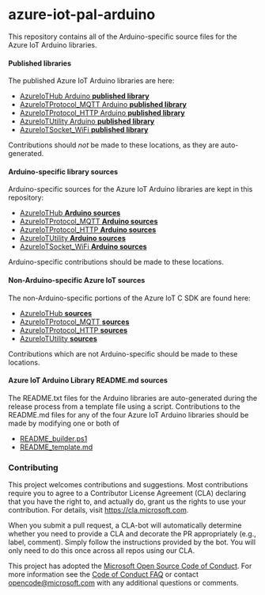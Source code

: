 # azure-iot-pal-arduino

This repository contains all of the Arduino-specific source files for the Azure IoT Arduino 
libraries. 

#### Published libraries
The published Azure IoT Arduino libraries are here:
* [AzureIoTHub Arduino **published library**](https://github.com/Azure/azure-iot-arduino)
* [AzureIoTProtocol_MQTT Arduino **published library**](https://github.com/Azure/azure-iot-arduino-protocol-mqtt)
* [AzureIoTProtocol_HTTP Arduino **published library**](https://github.com/Azure/azure-iot-arduino-protocol-http)
* [AzureIoTUtility Arduino **published library**](https://github.com/Azure/azure-iot-arduino-utility)
* [AzureIoTSocket_WiFi **published library**](https://github.com/Azure/azure-iot-arduino-socket-esp32-wifi)

Contributions should _not_ be made to these locations, as they are auto-generated.

#### Arduino-specific library sources

Arduino-specific sources for the Azure IoT Arduino libraries are kept in this repository:
* [AzureIoTHub **Arduino sources**](https://github.com/Azure/azure-iot-pal-arduino/tree/master/build_all/base-libraries/AzureIoTHub)
* [AzureIoTProtocol_MQTT **Arduino sources**](https://github.com/Azure/azure-iot-pal-arduino/tree/master/build_all/base-libraries/AzureIoTProtocol_MQTT)
* [AzureIoTProtocol_HTTP **Arduino sources**](https://github.com/Azure/azure-iot-pal-arduino/tree/master/build_all/base-libraries/AzureIoTProtocol_HTTP)
* [AzureIoTUtility **Arduino sources**](https://github.com/Azure/azure-iot-pal-arduino/tree/master/build_all/base-libraries/AzureIoTUtility)
* [AzureIoTSocket_WiFi **Arduino sources**](https://github.com/Azure/azure-iot-pal-arduino/tree/master/pal/AzureIoTSocket_WiFi)

Arduino-specific contributions should be made to these locations.

#### Non-Arduino-specific Azure IoT sources

The non-Arduino-specific portions of the Azure IoT C SDK are found here:
* [AzureIoTHub **sources**](https://github.com/Azure/azure-iot-sdk-c)
* [AzureIoTProtocol_MQTT **sources**](https://github.com/Azure/azure-umqtt-c)
* [AzureIoTProtocol_HTTP **sources**](https://github.com/Azure/azure-c-shared-utility)
* [AzureIoTUtility **sources**](https://github.com/Azure/azure-c-shared-utility)

Contributions which are not Arduino-specific should be made to these locations.

#### Azure IoT Arduino Library README.md sources

The README.txt files for the Arduino libraries are auto-generated during the release
process from a template file using a script.
Contributions to the README.md files for any of the four Azure IoT Arduino libraries should be made by 
modifying one or both of 

* [README_builder.ps1](https://github.com/Azure/azure-iot-pal-arduino/blob/master/build_all/README_builder.ps1)
* [README_template.md](https://github.com/Azure/azure-iot-pal-arduino/blob/master/build_all/README_template.md)


### Contributing

This project welcomes contributions and suggestions.  Most contributions require you to agree to a
Contributor License Agreement (CLA) declaring that you have the right to, and actually do, grant us
the rights to use your contribution. For details, visit https://cla.microsoft.com.

When you submit a pull request, a CLA-bot will automatically determine whether you need to provide
a CLA and decorate the PR appropriately (e.g., label, comment). Simply follow the instructions
provided by the bot. You will only need to do this once across all repos using our CLA.

This project has adopted the [Microsoft Open Source Code of Conduct](https://opensource.microsoft.com/codeofconduct/).
For more information see the [Code of Conduct FAQ](https://opensource.microsoft.com/codeofconduct/faq/) or
contact [opencode@microsoft.com](mailto:opencode@microsoft.com) with any additional questions or comments.
